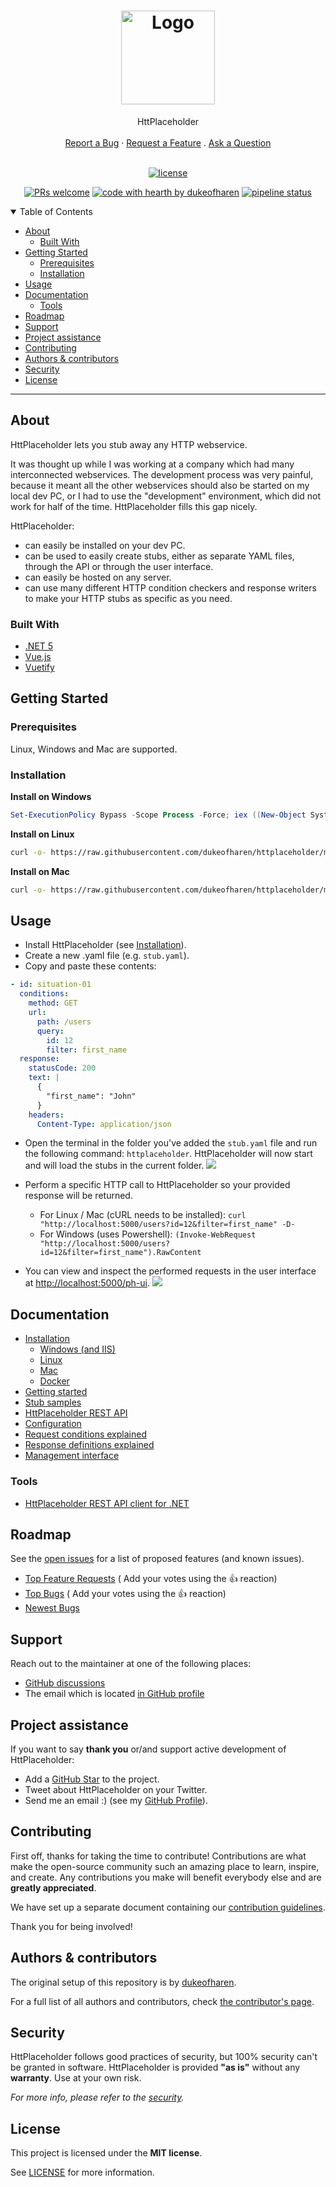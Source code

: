 <h1 align="center">
  <a href="https://github.com/dukeofharen/httplaceholder">
    <img src="img/logo_single_small.png" alt="Logo" width="150">
  </a>
</h1>

<div align="center">
  HttPlaceholder
  <br />
  <br />
  <a href="https://github.com/dukeofharen/httplaceholder/issues/new?assignees=&labels=bug&template=01_BUG_REPORT.md&title=bug%3A+">Report a Bug</a>
  ·
  <a href="https://github.com/dukeofharen/httplaceholder/issues/new?assignees=&labels=enhancement&template=02_FEATURE_REQUEST.md&title=feat%3A+">Request a Feature</a>
  . <a href="https://github.com/dukeofharen/httplaceholder/discussions">Ask a Question</a>
</div>

<div align="center">
<br />

[![license](https://img.shields.io/github/license/dukeofharen/httplaceholder.svg?style=flat-square)](LICENSE)

[![PRs welcome](https://img.shields.io/badge/PRs-welcome-ff69b4.svg?style=flat-square)](https://github.com/dukeofharen/httplaceholder/issues?q=is%3Aissue+is%3Aopen+label%3A%22help+wanted%22)
[![code with hearth by dukeofharen](https://img.shields.io/badge/%3C%2F%3E%20with%20%E2%99%A5%20by-dukeofharen-ff1414.svg?style=flat-square)](https://github.com/dukeofharen)
[![pipeline status](https://gitlab.com/ducode/httplaceholder/badges/master/pipeline.svg)](https://gitlab.com/ducode/httplaceholder/-/commits/master)

</div>

<details open="open">
<summary>Table of Contents</summary>

- [About](#about)
    - [Built With](#built-with)
- [Getting Started](#getting-started)
    - [Prerequisites](#prerequisites)
    - [Installation](#installation)
- [Usage](#usage)
- [Documentation](#documentation)
    - [Tools](#tools)
- [Roadmap](#roadmap)
- [Support](#support)
- [Project assistance](#project-assistance)
- [Contributing](#contributing)
- [Authors & contributors](#authors--contributors)
- [Security](#security)
- [License](#license)

</details>

---

## About

HttPlaceholder lets you stub away any HTTP webservice.

It was thought up while I was working at a company which had many interconnected webservices. The development process
was very painful, because it meant all the other webservices should also be started on my local dev PC, or I had to use
the "development" environment, which did not work for half of the time. HttPlaceholder fills this gap nicely.

HttPlaceholder:

* can easily be installed on your dev PC.
* can be used to easily create stubs, either as separate YAML files, through the API or through the user interface.
* can easily be hosted on any server.
* can use many different HTTP condition checkers and response writers to make your HTTP stubs as specific as you need.

### Built With

- [.NET 5](https://dotnet.microsoft.com/apps/aspnet)
- [Vue.js](https://vuejs.org/)
- [Vuetify](https://vuetifyjs.com/en/)

## Getting Started

### Prerequisites

Linux, Windows and Mac are supported.

### Installation

**Install on Windows**

```powershell
Set-ExecutionPolicy Bypass -Scope Process -Force; iex ((New-Object System.Net.WebClient).DownloadString('https://raw.githubusercontent.com/dukeofharen/httplaceholder/master/scripts/Install-Windows.ps1'))
```

**Install on Linux**

```bash
curl -o- https://raw.githubusercontent.com/dukeofharen/httplaceholder/master/scripts/install-linux.sh | sudo bash
```

**Install on Mac**

```bash
curl -o- https://raw.githubusercontent.com/dukeofharen/httplaceholder/master/scripts/install-mac.sh | sudo bash
```

## Usage

- Install HttPlaceholder (see [Installation](#installation)).
- Create a new .yaml file (e.g. `stub.yaml`).
- Copy and paste these contents:

```yml
- id: situation-01
  conditions:
    method: GET
    url:
      path: /users
      query:
        id: 12
        filter: first_name
  response:
    statusCode: 200
    text: |
      {
        "first_name": "John"
      }
    headers:
      Content-Type: application/json
```

- Open the terminal in the folder you've added the `stub.yaml` file and run the following command: `httplaceholder`.
  HttPlaceholder will now start and will load the stubs in the current folder.
  ![](img/httplaceholder_running.png)
  
- Perform a specific HTTP call to HttPlaceholder so your provided response will be returned.
  - For Linux / Mac (cURL needs to be installed): `curl "http://localhost:5000/users?id=12&filter=first_name" -D-`
  - For Windows (uses Powershell): `(Invoke-WebRequest "http://localhost:5000/users?id=12&filter=first_name").RawContent`
  
- You can view and inspect the performed requests in the user interface at <http://localhost:5000/ph-ui>.
![](img/request_in_ui.png)

## Documentation

* [Installation](docs/INSTALL.md)
  * [Windows (and IIS)](docs/INSTALL-WINDOWS.md)
  * [Linux](docs/INSTALL-LINUX.md)
  * [Mac](docs/INSTALL-MAC.md)
  * [Docker](docs/INSTALL-DOCKER.md)
* [Getting started](docs/GETTING-STARTED.md)
* [Stub samples](docs/SAMPLES.md)
* [HttPlaceholder REST API](docs/API.md)
* [Configuration](docs/CONFIG.md)
* [Request conditions explained](docs/CONDITIONS.md)
* [Response definitions explained](docs/RESPONSE.md)
* [Management interface](docs/UI.md)

### Tools
* [HttPlaceholder REST API client for .NET](docs/DOTNET_CLIENT.md)

## Roadmap

See the [open issues](https://github.com/dukeofharen/httplaceholder/issues) for a list of proposed features (and known
issues).

- [Top Feature Requests](https://github.com/dukeofharen/httplaceholder/issues?q=label%3Aenhancement+is%3Aopen+sort%3Areactions-%2B1-desc) (
  Add your votes using the 👍 reaction)
- [Top Bugs](https://github.com/dukeofharen/httplaceholder/issues?q=is%3Aissue+is%3Aopen+label%3Abug+sort%3Areactions-%2B1-desc) (
  Add your votes using the 👍 reaction)
- [Newest Bugs](https://github.com/dukeofharen/httplaceholder/issues?q=is%3Aopen+is%3Aissue+label%3Abug)

## Support

Reach out to the maintainer at one of the following places:

- [GitHub discussions](https://github.com/dukeofharen/httplaceholder/discussions)
- The email which is located [in GitHub profile](https://github.com/dukeofharen)

## Project assistance

If you want to say **thank you** or/and support active development of HttPlaceholder:

- Add a [GitHub Star](https://github.com/dukeofharen/httplaceholder) to the project.
- Tweet about HttPlaceholder on your Twitter.
- Send me an email :) (see my [GitHub Profile](https://github.com/dukeofharen)).

## Contributing

First off, thanks for taking the time to contribute! Contributions are what make the open-source community such an
amazing place to learn, inspire, and create. Any contributions you make will benefit everybody else and are **greatly
appreciated**.

We have set up a separate document containing our [contribution guidelines](docs/CONTRIBUTING.md).

Thank you for being involved!

## Authors & contributors

The original setup of this repository is by [dukeofharen](https://github.com/dukeofharen).

For a full list of all authors and contributors,
check [the contributor's page](https://github.com/dukeofharen/httplaceholder/contributors).

## Security

HttPlaceholder follows good practices of security, but 100% security can't be granted in software. HttPlaceholder is
provided **"as is"** without any **warranty**. Use at your own risk.

_For more info, please refer to the [security](docs/SECURITY.md)._

## License

This project is licensed under the **MIT license**.

See [LICENSE](LICENSE) for more information.
